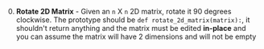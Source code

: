 0. **Rotate 2D Matrix** - Given an `n` X `n` 2D matrix, rotate it 90 degrees clockwise. The prototype should be `def rotate_2d_matrix(matrix):`, it shouldn't return anything and the matrix must be edited **in-place** and you can assume the matrix will have 2 dimensions and will not be empty
